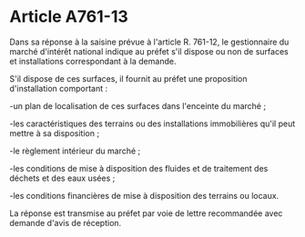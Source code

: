 # Article A761-13

Dans sa réponse à la saisine prévue à l'article R. 761-12, le gestionnaire du marché d'intérêt national indique au préfet s'il dispose ou non de surfaces et installations correspondant à la demande.

S'il dispose de ces surfaces, il fournit au préfet une proposition d'installation comportant :

-un plan de localisation de ces surfaces dans l'enceinte du marché ;

-les caractéristiques des terrains ou des installations immobilières qu'il peut mettre à sa disposition ;

-le règlement intérieur du marché ;

-les conditions de mise à disposition des fluides et de traitement des déchets et des eaux usées ;

-les conditions financières de mise à disposition des terrains ou locaux.

La réponse est transmise au préfet par voie de lettre recommandée avec demande d'avis de réception.
